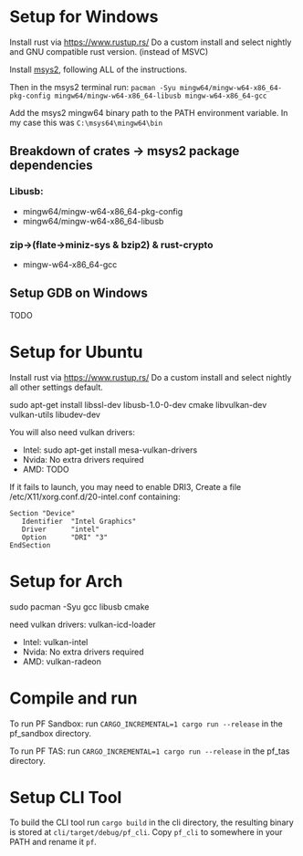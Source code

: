 # Setup for Windows

Install rust via https://www.rustup.rs/
Do a custom install and select nightly and GNU compatible rust version. (instead of MSVC)

Install [msys2](http://www.msys2.org/), following ALL of the instructions.

Then in the msys2 terminal run:
`pacman -Syu mingw64/mingw-w64-x86_64-pkg-config mingw64/mingw-w64-x86_64-libusb mingw-w64-x86_64-gcc`

Add the msys2 mingw64 binary path to the PATH environment variable.
In my case this was `C:\msys64\mingw64\bin`

## Breakdown of crates -> msys2 package dependencies
### Libusb:
*   mingw64/mingw-w64-x86_64-pkg-config
*   mingw64/mingw-w64-x86_64-libusb

### zip->(flate->miniz-sys & bzip2) & rust-crypto
*   mingw-w64-x86_64-gcc

## Setup GDB on Windows

TODO

# Setup for Ubuntu

Install rust via https://www.rustup.rs/
Do a custom install and select nightly all other settings default.

sudo apt-get install libssl-dev libusb-1.0-0-dev cmake libvulkan-dev vulkan-utils libudev-dev

You will also need vulkan drivers:
*   Intel: sudo apt-get install mesa-vulkan-drivers
*   Nvida: No extra drivers required
*   AMD:   TODO

If it fails to launch, you may need to enable DRI3,
Create a file /etc/X11/xorg.conf.d/20-intel.conf containing:
```
Section "Device"
   Identifier  "Intel Graphics"
   Driver      "intel"
   Option      "DRI" "3"
EndSection
```

# Setup for Arch

sudo pacman -Syu gcc libusb cmake

need vulkan drivers: vulkan-icd-loader
*   Intel: vulkan-intel
*   Nvida: No extra drivers required
*   AMD:   vulkan-radeon

# Compile and run

To run PF Sandbox: run `CARGO_INCREMENTAL=1 cargo run --release` in the pf_sandbox directory.

To run PF TAS: run `CARGO_INCREMENTAL=1 cargo run --release` in the pf_tas directory.

# Setup CLI Tool

To build the CLI tool run `cargo build` in the cli directory, the resulting binary is stored at `cli/target/debug/pf_cli`.
Copy `pf_cli` to somewhere in your PATH and rename it `pf`.
